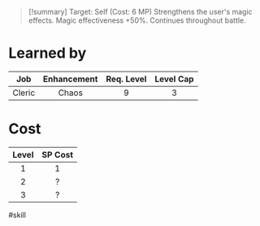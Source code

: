 >[!summary]
>Target: Self (Cost: 6 MP)
>Strengthens the user's magic effects.
>Magic effectiveness +50%.
>Continues throughout battle.
# Learned by
| Job  | Enhancement | Req. Level | Level Cap |
|:------:|:-----------:|:------------------------:|:---------------:|
| Cleric | Chaos       | 9                        | 3                |
# Cost
| Level | SP Cost |
|:-----:|:-------:|
| 1     | 1       |
| 2     | ?       |
| 3     | ?       |

#skill 